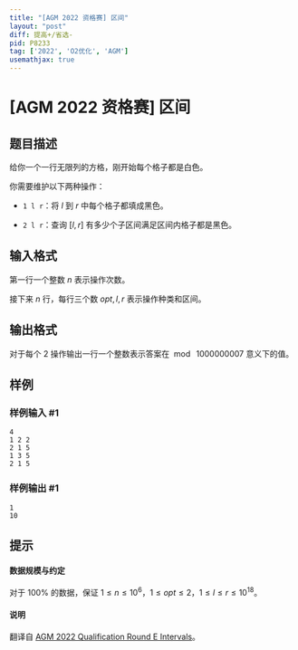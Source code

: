 ```yaml
---
title: "[AGM 2022 资格赛] 区间"
layout: "post"
diff: 提高+/省选-
pid: P8233
tag: ['2022', 'O2优化', 'AGM']
usemathjax: true
---
```


# [AGM 2022 资格赛] 区间
## 题目描述

给你一个一行无限列的方格，刚开始每个格子都是白色。

你需要维护以下两种操作：

* `1 l r`：将 $l$ 到 $r$ 中每个格子都填成黑色。

* `2 l r`：查询 $[l,r]$ 有多少个子区间满足区间内格子都是黑色。 

## 输入格式

第一行一个整数 $n$ 表示操作次数。

接下来 $n$ 行，每行三个数 $opt,l,r$ 表示操作种类和区间。
## 输出格式

对于每个 $2$ 操作输出一行一个整数表示答案在 $\bmod\ 1000000007$ 意义下的值。
## 样例

### 样例输入 #1
```
4
1 2 2
2 1 5
1 3 5
2 1 5
```
### 样例输出 #1
```
1
10
```
## 提示

#### 数据规模与约定

对于 $100\%$ 的数据，保证 $1\leq n\leq 10^6$，$1\leq opt\leq 2$，$1\leq l\leq r\leq 10^{18}$。

#### 说明

翻译自 [AGM 2022 Qualification Round E Intervals](https://judge.agm-contest.com/public/problems/4/text)。
